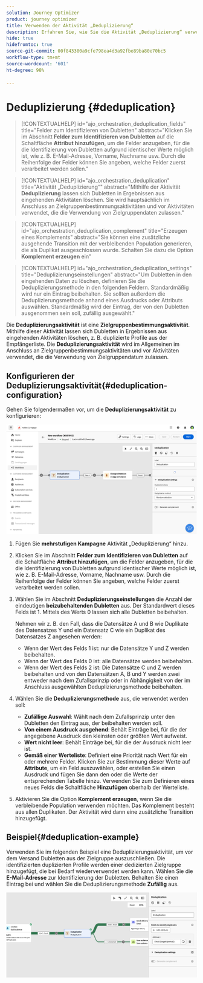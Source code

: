 ```yaml
---
solution: Journey Optimizer
product: journey optimizer
title: Verwenden der Aktivität „Deduplizierung“
description: Erfahren Sie, wie Sie die Aktivität „Deduplizierung“ verwenden.
hide: true
hidefromtoc: true
source-git-commit: 00f843300a9cfe798ea4d3a92fbe89ba80e70bc5
workflow-type: tm+mt
source-wordcount: '601'
ht-degree: 98%

---
```


# Deduplizierung {#deduplication}

>[!CONTEXTUALHELP]
>id="ajo_orchestration_deduplication_fields"
>title="Felder zum Identifizieren von Dubletten"
>abstract="Klicken Sie im Abschnitt **Felder zum Identifizieren von Dubletten** auf die Schaltfläche **Attribut hinzufügen**, um die Felder anzugeben, für die die Identifizierung von Dubletten aufgrund identischer Werte möglich ist, wie z. B. E-Mail-Adresse, Vorname, Nachname usw. Durch die Reihenfolge der Felder können Sie angeben, welche Felder zuerst verarbeitet werden sollen."

>[!CONTEXTUALHELP]
>id="ajo_orchestration_deduplication"
>title="Aktivität „Deduplizierung“"
>abstract="Mithilfe der Aktivität **Deduplizierung** lassen sich Dubletten in Ergebnissen aus eingehenden Aktivitäten löschen. Sie wird hauptsächlich im Anschluss an Zielgruppenbestimmungsaktivitäten und vor Aktivitäten verwendet, die die Verwendung von Zielgruppendaten zulassen."

>[!CONTEXTUALHELP]
>id="ajo_orchestration_deduplication_complement"
>title="Erzeugen eines Komplements"
>abstract="Sie können eine zusätzliche ausgehende Transition mit der verbleibenden Population generieren, die als Duplikat ausgeschlossen wurde. Schalten Sie dazu die Option **Komplement erzeugen** ein"

>[!CONTEXTUALHELP]
>id="ajo_orchestration_deduplication_settings"
>title="Deduplizierungseinstellungen"
>abstract="Um Dubletten in den eingehenden Daten zu löschen, definieren Sie die Deduplizierungsmethode in den folgenden Feldern. Standardmäßig wird nur ein Eintrag beibehalten. Sie sollten außerdem die Deduplizierungsmethode anhand eines Ausdrucks oder Attributs auswählen. Standardmäßig wird der Eintrag, der von den Dubletten ausgenommen sein soll, zufällig ausgewählt."

Die **Deduplizierungsaktivität** ist eine **Zielgruppenbestimmungsaktivität**. Mithilfe dieser Aktivität lassen sich Dubletten in Ergebnissen aus eingehenden Aktivitäten löschen, z. B. duplizierte Profile aus der Empfängerliste. Die **Deduplizierungsaktivität** wird im Allgemeinen im Anschluss an Zielgruppenbestimmungsaktivitäten und vor Aktivitäten verwendet, die die Verwendung von Zielgruppendatum zulassen.

## Konfigurieren der Deduplizierungsaktivität{#deduplication-configuration}

Gehen Sie folgendermaßen vor, um die **Deduplizierungsaktivität** zu konfigurieren:

![](../assets/workflow-deduplication.png)

1. Fügen Sie **mehrstufigen Kampagne** Aktivität „Deduplizierung“ hinzu.

1. Klicken Sie im Abschnitt **Felder zum Identifizieren von Dubletten** auf die Schaltfläche **Attribut hinzufügen**, um die Felder anzugeben, für die die Identifizierung von Dubletten aufgrund identischer Werte möglich ist, wie z. B. E-Mail-Adresse, Vorname, Nachname usw. Durch die Reihenfolge der Felder können Sie angeben, welche Felder zuerst verarbeitet werden sollen.

1. Wählen Sie im Abschnitt **Deduplizierungseinstellungen** die Anzahl der eindeutigen **beizubehaltenden Dubletten** aus. Der Standardwert dieses Felds ist 1. Mittels des Werts 0 lassen sich alle Dubletten beibehalten.

   Nehmen wir z. B. den Fall, dass die Datensätze A und B wie Duplikate des Datensatzes Y und ein Datensatz C wie ein Duplikat des Datensatzes Z angesehen werden:

   * Wenn der Wert des Felds 1 ist: nur die Datensätze Y und Z werden beibehalten.
   * Wenn der Wert des Felds 0 ist: alle Datensätze werden beibehalten.
   * Wenn der Wert des Felds 2 ist: Die Datensätze C und Z werden beibehalten und von den Datensätzen A, B und Y werden zwei entweder nach dem Zufallsprinzip oder in Abhängigkeit von der im Anschluss ausgewählten Deduplizierungsmethode beibehalten.

1. Wählen Sie die **Deduplizierungsmethode** aus, die verwendet werden soll:

   * **Zufällige Auswahl**: Wählt nach dem Zufallsprinzip unter den Dubletten den Eintrag aus, der beibehalten werden soll.
   * **Von einem Ausdruck ausgehend**: Behält Einträge bei, für die der angegebene Ausdruck den kleinsten oder größten Wert aufweist.
   * **Wert nicht leer**: Behält Einträge bei, für die der Ausdruck nicht leer ist.
   * **Gemäß einer Werteliste**: Definiert eine Priorität nach Wert für ein oder mehrere Felder. Klicken Sie zur Bestimmung dieser Werte auf **Attribute**, um ein Feld auszuwählen, oder erstellen Sie einen Ausdruck und fügen Sie dann den oder die Werte der entsprechenden Tabelle hinzu. Verwenden Sie zum Definieren eines neues Felds die Schaltfläche **Hinzufügen** oberhalb der Werteliste.

1. Aktivieren Sie die Option **Komplement erzeugen**, wenn Sie die verbleibende Population verwenden möchten. Das Komplement besteht aus allen Duplikaten. Der Aktivität wird dann eine zusätzliche Transition hinzugefügt.

## Beispiel{#deduplication-example}

Verwenden Sie im folgenden Beispiel eine Deduplizierungsaktivität, um vor dem Versand Dubletten aus der Zielgruppe auszuschließen. Die identifizierten duplizierten Profile werden einer dedizierten Zielgruppe hinzugefügt, die bei Bedarf wiederverwendet werden kann. Wählen Sie die **E-Mail-Adresse** zur Identifizierung der Dubletten. Behalten Sie einen Eintrag bei und wählen Sie die Deduplizierungsmethode **Zufällig** aus.

![](../assets/workflow-deduplication-example.png)
